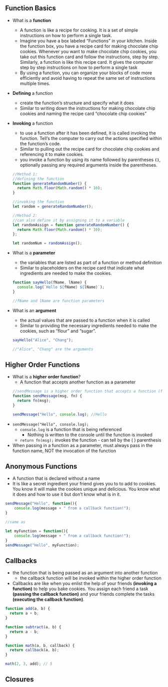 ## Function Basics

- What is a **function**
  - A function is like a recipe for cooking. It is a set of simple instructions on how to perform a single task.
  - Imagine you have a box labeled “Functions” in your kitchen. Inside the function box, you have a recipe card for making chocolate chip cookies. Whenever you want to make chocolate chip cookies, you take out this function card and follow the instructions, step by step. Similarly, a function is like this recipe card. It gives the computer step by step instructions on how to perform a single task
  - By using a function, you can organize your blocks of code more efficiently and avoid having to repeat the same set of instructions multiple times.
- **Defining** a function

  - create the function’s structure and specify what it does
  - Similar to writing down the instructions for making chocolate chip cookies and naming the recipe card “chocolate chip cookies”

- **Invoking** a function
  - to use a function after it has been defined, it is called invoking the function. Tell’s the computer to carry out the actions specified within the function’s code.
  - Similar to pulling out the recipe card for chocolate chip cookies and referencing it to make cookies.
  - you invoke a function by using its name followed by parentheses **`()`**, optionally passing any required arguments inside the parentheses.
  ```jsx
  //Method 1:
  //defining the function
  function generateRandomNumber() {
    return Math.floor(Math.random() * 10);
  }

  //invoking the function
  let random = generateRandomNumber();

  //Method 2:
  //can also define it by assigning it to a variable
  let randomAssign = function generateRandomNumber() {
    return Math.floor(Math.random() * 10);
  };

  let randomNum = randomAssign();
  ```
- What is a **parameter**
  - the variables that are listed as part of a function or method definition
  - Similar to placeholders on the recipe card that indicate what ingredients are needed to make the cookies.
  ```jsx
  function sayHello(fName, lName) {
    console.log(`Hello ${fName} ${lName}`);
  }

  //fName and lName are function parameters
  ```
- What is an **argument**
  - the actual values that are passed to a function when it is called
  - Similar to providing the necessary ingredients needed to make the cookies, such as “flour” and “sugar”.
  ```jsx
  sayHello("Alice", "Chang");

  //"Alice", "Chang" are the arguments
  ```

## Higher Order Functions

- What is a **higher order function**?
  - A function that accepts another function as a parameter
  ```jsx
  //sendMessage is a higher order function that accepts a function (fn) as a parameter
  function sendMessage(msg, fn) {
    return fn(msg);
  }

  sendMessage("Hello", console.log); //Hello
  ```
- `sendMessage("Hello", console.log);`
  - `console.log` is a function that is being referenced
    - Nothing is written to the console until the function is invoked
  - `return fn(msg);` invokes the function - can tell by the ( ) parenthesis
- When passing in a function as a parameter, must always pass in the function name, NOT the invocation of the function

## Anonymous Functions

- A function that is declared without a name
- It is like a secret ingredient your friend gives you to to add to cookies. You know it will make the cookies unique and delicious. You know what it does and how to use it but don’t know what is in it.

```jsx
sendMessage("Hello", function(){
	console.log(message + " from a callback function!");
}

//same as

let myFunction = function(){
	console.log(message + " from a callback function!");
}
sendMessage("Hello", myFunction);
```

## Callbacks

- the function that is being passed as an argument into another function
  - the callback function will be invoked within the higher order function
- Callbacks are like when you enlist the help of your friends **(invoking a function)** to help you bake cookies. You assign each friend a task **(passing the callback function)** and your friends complete the tasks **(executing the callback function)**.

```jsx
function add(a, b) {
  return a + b;
}

function subtract(a, b) {
  return a - b;
}

function math(a, b, callback) {
  return callback(a, b);
}

math(2, 3, add); // 5
```

## Closures
